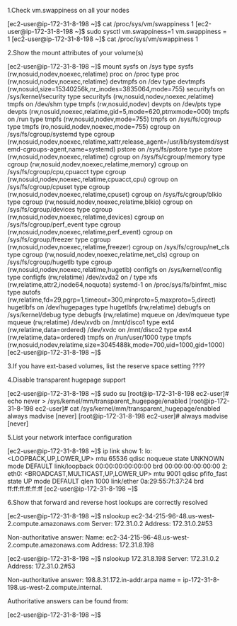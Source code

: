 
1.Check vm.swappiness on all your nodes

[ec2-user@ip-172-31-8-198 ~]$ cat /proc/sys/vm/swappiness
1
[ec2-user@ip-172-31-8-198 ~]$ sudo sysctl vm.swappiness=1
vm.swappiness = 1
[ec2-user@ip-172-31-8-198 ~]$ cat /proc/sys/vm/swappiness
1

2.Show the mount attributes of your volume(s)

[ec2-user@ip-172-31-8-198 ~]$ mount
sysfs on /sys type sysfs (rw,nosuid,nodev,noexec,relatime)
proc on /proc type proc (rw,nosuid,nodev,noexec,relatime)
devtmpfs on /dev type devtmpfs (rw,nosuid,size=15340256k,nr_inodes=3835064,mode=755)
securityfs on /sys/kernel/security type securityfs (rw,nosuid,nodev,noexec,relatime)
tmpfs on /dev/shm type tmpfs (rw,nosuid,nodev)
devpts on /dev/pts type devpts (rw,nosuid,noexec,relatime,gid=5,mode=620,ptmxmode=000)
tmpfs on /run type tmpfs (rw,nosuid,nodev,mode=755)
tmpfs on /sys/fs/cgroup type tmpfs (ro,nosuid,nodev,noexec,mode=755)
cgroup on /sys/fs/cgroup/systemd type cgroup (rw,nosuid,nodev,noexec,relatime,xattr,release_agent=/usr/lib/systemd/systemd-cgroups-agent,name=systemd)
pstore on /sys/fs/pstore type pstore (rw,nosuid,nodev,noexec,relatime)
cgroup on /sys/fs/cgroup/memory type cgroup (rw,nosuid,nodev,noexec,relatime,memory)
cgroup on /sys/fs/cgroup/cpu,cpuacct type cgroup (rw,nosuid,nodev,noexec,relatime,cpuacct,cpu)
cgroup on /sys/fs/cgroup/cpuset type cgroup (rw,nosuid,nodev,noexec,relatime,cpuset)
cgroup on /sys/fs/cgroup/blkio type cgroup (rw,nosuid,nodev,noexec,relatime,blkio)
cgroup on /sys/fs/cgroup/devices type cgroup (rw,nosuid,nodev,noexec,relatime,devices)
cgroup on /sys/fs/cgroup/perf_event type cgroup (rw,nosuid,nodev,noexec,relatime,perf_event)
cgroup on /sys/fs/cgroup/freezer type cgroup (rw,nosuid,nodev,noexec,relatime,freezer)
cgroup on /sys/fs/cgroup/net_cls type cgroup (rw,nosuid,nodev,noexec,relatime,net_cls)
cgroup on /sys/fs/cgroup/hugetlb type cgroup (rw,nosuid,nodev,noexec,relatime,hugetlb)
configfs on /sys/kernel/config type configfs (rw,relatime)
/dev/xvda2 on / type xfs (rw,relatime,attr2,inode64,noquota)
systemd-1 on /proc/sys/fs/binfmt_misc type autofs (rw,relatime,fd=29,pgrp=1,timeout=300,minproto=5,maxproto=5,direct)
hugetlbfs on /dev/hugepages type hugetlbfs (rw,relatime)
debugfs on /sys/kernel/debug type debugfs (rw,relatime)
mqueue on /dev/mqueue type mqueue (rw,relatime)
/dev/xvdb on /mnt/disco1 type ext4 (rw,relatime,data=ordered)
/dev/xvdc on /mnt/disco2 type ext4 (rw,relatime,data=ordered)
tmpfs on /run/user/1000 type tmpfs (rw,nosuid,nodev,relatime,size=3045488k,mode=700,uid=1000,gid=1000)
[ec2-user@ip-172-31-8-198 ~]$

3.If you have ext-based volumes, list the reserve space setting
????


4.Disable transparent hugepage support


[ec2-user@ip-172-31-8-198 ~]$ sudo su
[root@ip-172-31-8-198 ec2-user]#  echo never > /sys/kernel/mm/transparent_hugepage/enabled
[root@ip-172-31-8-198 ec2-user]# cat /sys/kernel/mm/transparent_hugepage/enabled
always madvise [never]
[root@ip-172-31-8-198 ec2-user]# always madvise [never]



5.List your network interface configuration

[ec2-user@ip-172-31-8-198 ~]$  ip link show
1: lo: <LOOPBACK,UP,LOWER_UP> mtu 65536 qdisc noqueue state UNKNOWN mode DEFAULT
    link/loopback 00:00:00:00:00:00 brd 00:00:00:00:00:00
2: eth0: <BROADCAST,MULTICAST,UP,LOWER_UP> mtu 9001 qdisc pfifo_fast state UP mode DEFAULT qlen 1000
    link/ether 0a:29:55:7f:37:24 brd ff:ff:ff:ff:ff:ff
[ec2-user@ip-172-31-8-198 ~]$


6.Show that forward and reverse host lookups are correctly resolved

[ec2-user@ip-172-31-8-198 ~]$ nslookup ec2-34-215-96-48.us-west-2.compute.amazonaws.com
Server:         172.31.0.2
Address:        172.31.0.2#53

Non-authoritative answer:
Name:   ec2-34-215-96-48.us-west-2.compute.amazonaws.com
Address: 172.31.8.198

[ec2-user@ip-172-31-8-198 ~]$ nslookup 172.31.8.198
Server:         172.31.0.2
Address:        172.31.0.2#53

Non-authoritative answer:
198.8.31.172.in-addr.arpa       name = ip-172-31-8-198.us-west-2.compute.internal.

Authoritative answers can be found from:

[ec2-user@ip-172-31-8-198 ~]$


